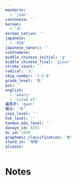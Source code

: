 ```yaml
---
mandarin:
  - 'juàn'
cantonese: ''
korean:
  - '권'
korean_native: ''
japanese:
  - 'KEN'
japanese_nanori: ''
vietnamese:
middle_chinese_initial: 'ɡ'
middle_chinese_final: 'ɣiuᴇn'
stroke_count: ''
radical: '人'
skip_number: '1-2-9'
grade_level: '名'
pos: ''
english:
  - 'weary'
  - 'tired of'
羅馬字: 'gwen'
韓文: '권'
joyo_level: ''
hsk_level: ''
hanmun_edu_level: ''
danayo_id: 8255
mc_id: 1830
graphemic_classification: '巻'
stand_in: '倦厭'
aliases:
---
```


# Notes
